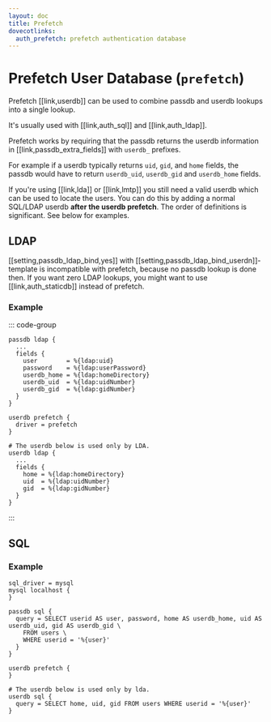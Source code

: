 ```yaml
---
layout: doc
title: Prefetch
dovecotlinks:
  auth_prefetch: prefetch authentication database
---
```


# Prefetch User Database (`prefetch`)

Prefetch [[link,userdb]] can be used to combine passdb and userdb lookups
into a single lookup.

It's usually used with [[link,auth_sql]] and [[link,auth_ldap]].

Prefetch works by requiring that the passdb returns the userdb information
in [[link,passdb_extra_fields]] with `userdb_` prefixes.

For example if a userdb typically returns `uid`, `gid`, and `home`
fields, the passdb would have to return `userdb_uid`, `userdb_gid` and
`userdb_home` fields.

If you're using [[link,lda]] or [[link,lmtp]] you still need a valid userdb
which can be used to locate the users. You can do this by adding a normal
SQL/LDAP userdb **after the userdb prefetch**. The order of definitions is
significant. See below for examples.

## LDAP

[[setting,passdb_ldap_bind,yes]] with [[setting,passdb_ldap_bind_userdn]]-template is incompatible with
prefetch, because no passdb lookup is done then. If you want zero LDAP lookups,
you might want to use [[link,auth_staticdb]] instead of prefetch.

### Example

::: code-group
```[dovecot.conf]
passdb ldap {
  ...
  fields {
    user        = %{ldap:uid}
    password    = %{ldap:userPassword}
    userdb_home = %{ldap:homeDirectory}
    userdb_uid  = %{ldap:uidNumber}
    userdb_gid  = %{ldap:gidNumber}
  }
}

userdb prefetch {
  driver = prefetch
}

# The userdb below is used only by LDA.
userdb ldap {
  ...
  fields {
    home = %{ldap:homeDirectory}
    uid  = %{ldap:uidNumber}
    gid  = %{ldap:gidNumber}
  }
}
```
:::

## SQL

### Example

```[dovecot.conf]
sql_driver = mysql
mysql localhost {
}

passdb sql {
  query = SELECT userid AS user, password, home AS userdb_home, uid AS userdb_uid, gid AS userdb_gid \
    FROM users \
    WHERE userid = '%{user}'
  }
}

userdb prefetch {
}

# The userdb below is used only by lda.
userdb sql {
  query = SELECT home, uid, gid FROM users WHERE userid = '%{user}'
}
```
